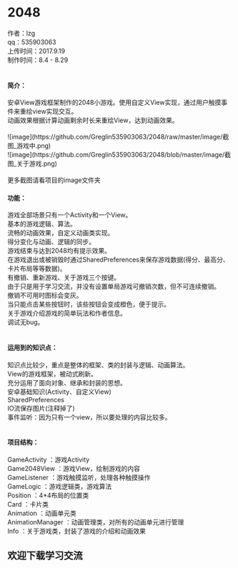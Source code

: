 # 2048
作者：lzg</br>
qq：535903063</br>
上传时间：2017.9.19</br>
制作时间：8.4 - 8.29</br>
</br>
<h4>简介：</h4>
安卓View游戏框架制作的2048小游戏。使用自定义View实现，通过用户触摸事件来重绘view实现交互。</br>
动画效果根据计算动画剩余时长来重绘View，达到动画效果。</br>
</br>
![image](https://github.com/Greglin535903063/2048/raw/master/image/截图_游戏中.png)</br>
![image](https://github.com/Greglin535903063/2048/blob/master/image/截图_关于游戏.png)</br>
</br>
更多截图请看项目的image文件夹
</br>
<h4>功能：</h4>
游戏全部场景只有一个Activity和一个View。</br>
基本的游戏逻辑、算法。</br>
流畅的动画效果，自定义动画类实现。</br>
得分变化与动画、逻辑的同步。</br>
游戏结束与达到2048均有提示效果。</br>
在游戏退出或被销毁时通过SharedPreferences来保存游戏数据(得分、最高分、卡片布局等等数据)。</br>
有撤销、重新游戏、关于游戏三个按键。</br>
由于只是用于学习交流，并没有设置单局游戏可撤销次数，但不可连续撤销。</br>
撤销不可用时图标会变灰。</br>
当只能点击某些按钮时，该些按钮会变成橙色，便于提示。</br>
关于游戏介绍游戏的简单玩法和作者信息。</br>
调试无bug。</br>
</br>
<h4>运用到的知识点：</h4>
知识点比较少，重点是整体的框架、类的封装与逻辑、动画算法。</br>
View的游戏框架，被动式刷新。</br>
充分运用了面向对象、继承和封装的思想。</br>
安卓基础知识(Activity、自定义View)</br>
SharedPreferences</br>
IO流保存图片(注释掉了)</br>
事件监听：因为只有一个view，所以要处理的内容比较多。</br>
</br>
<h4>项目结构：</h4>
GameActivity ：游戏Activity</br>
Game2048View  ：游戏View，绘制游戏的内容</br>
GameListener  ：游戏触摸监听，处理各种触摸操作</br>
GameLogic ：游戏逻辑类，游戏算法</br>
Position  ：4*4布局的位置类</br>
Card  ：卡片类</br>
Animation ：动画单元类</br>
AnimationManager  ：动画管理类，对所有的动画单元进行管理</br>
Info ：关于游戏类，封装了游戏的介绍和动画效果

</br>
<h2>欢迎下载学习交流</h2>

